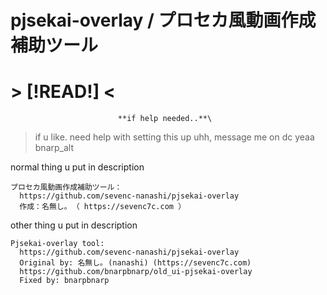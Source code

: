 # pjsekai-overlay / プロセカ風動画作成補助ツール

# > [!READ!] <
                            **if help needed..**\
> if u like. need help with setting this up uhh, message me on dc yeaa bnarp_alt

normal thing u put in description
```
プロセカ風動画作成補助ツール：
  https://github.com/sevenc-nanashi/pjsekai-overlay
  作成：名無し｡ （ https://sevenc7c.com ）
```

other thing u put in description
```
Pjsekai-overlay tool:
  https://github.com/sevenc-nanashi/pjsekai-overlay
  Original by: 名無し｡ (nanashi) (https://sevenc7c.com)
  https://github.com/bnarpbnarp/old_ui-pjsekai-overlay
  Fixed by: bnarpbnarp
```
